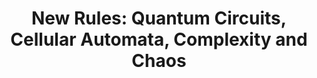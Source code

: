 ---
title: "New Rules: Quantum Circuits, Cellular Automata, Complexity and Chaos"
event: TCM graduate lectures
summary: Aspen Colloquium on Quantum Circuits
authors: [Austen Lamacraft]
tags: []
categories: []
all_day: false
publishDate: 2022-07-06T00:00:00Z
slides: new-rules
draft: false
---